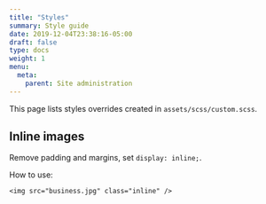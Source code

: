 ```yaml
---
title: "Styles"
summary: Style guide
date: 2019-12-04T23:38:16-05:00
draft: false
type: docs
weight: 1
menu:
  meta:
    parent: Site administration
---
```


This page lists styles overrides created in `assets/scss/custom.scss`.

## Inline images

Remove padding and margins, set `display: inline;`.

How to use:

```
<img src="business.jpg" class="inline" />
```
